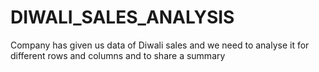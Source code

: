# DIWALI_SALES_ANALYSIS
Company has given us data of Diwali sales and we need to analyse it for different rows and columns and to share a summary
